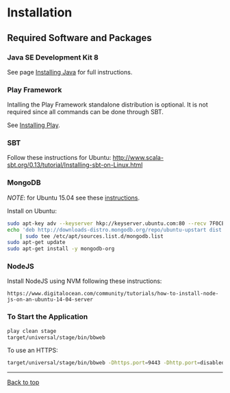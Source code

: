 # Installation

## Required Software and Packages

### Java SE Development Kit 8

See page [Installing Java](InstallJava.md) for full instructions.

### Play Framework

Intalling the Play Framework standalone distribution is optional. It is not required since
all commands can be done through SBT.

See [Installing Play](http://www.playframework.com/documentation/2.2.x/Installing).

### SBT

Follow these instructions for Ubuntu: http://www.scala-sbt.org/0.13/tutorial/Installing-sbt-on-Linux.html

### MongoDB

*NOTE*: for Ubuntu 15.04 see these [instructions](ubuntu_1504_mongo_install.md).

Install on Ubuntu:

```bash
sudo apt-key adv --keyserver hkp://keyserver.ubuntu.com:80 --recv 7F0CEB10
echo 'deb http://downloads-distro.mongodb.org/repo/ubuntu-upstart dist 10gen' \
    | sudo tee /etc/apt/sources.list.d/mongodb.list
sudo apt-get update
sudo apt-get install -y mongodb-org
```

### NodeJS

Install NodeJS using NVM following these instructions:

```
https://www.digitalocean.com/community/tutorials/how-to-install-node-js-on-an-ubuntu-14-04-server
```

### To Start the Application

```bash
play clean stage
target/universal/stage/bin/bbweb
```

To use an HTTPS:

```bash
target/universal/stage/bin/bbweb -Dhttps.port=9443 -Dhttp.port=disabled
```

---

[Back to top](../README.md)

